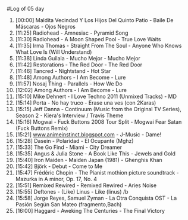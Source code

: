 #Log of 05 day

1. [00:00] Maldita Vecindad Y Los Hijos Del Quinto Patio - Baile De Máscaras - Ojos Negros
1. [11:25] Radiohead - Amnesiac - Pyramid Song
1. [11:30] Radiohead - A Moon Shaped Pool - True Love Waits
1. [11:35] Irma Thomas - Straight From The Soul - Anyone Who Knows What Love Is (Will Understand)
1. [11:38] Linda Guilala - Mucho Mejor - Mucho Mejor
1. [11:42] Restorations - The Red Door - The Red Door
1. [11:46] Tancred - Nightstand - Hot Star
1. [11:48] Among Authors - I Am Become - Lure
1. [11:57] Nosaj Thing - Parallels - How We Do
1. [12:02] Among Authors - I Am Become - Lure
1. [15:10] Mike Dehnert - I Love Techno 2011 (Unmixed Tracks) - MD
1. [15:14] Porta - No hay truco - Erase una ves (con 2Karas)
1. [15:15] Jeff Danna - Continuum (Music from the Original TV Series), Season 2 - Kiera's Interview / Travis Theme
1. [15:16] Mogwai - Fuck Buttons 2008 Tour Split - Mogwai Fear Satan (Fuck Buttons Remix)
1. [15:21] www.animeinstinct.blogspot.com - J-Music - Dame!
1. [15:28] Dasein - Polaridad - El Ocupante (Mghz)
1. [15:33] The Go Find - Miami - City Dreamer
1. [15:35] Angus & Julia Stone - A Book Like This - Jewels and Gold
1. [15:40] Iron Maiden - Maiden Japan (1981) - Ghenghis Khan
1. [15:42] Björk - Debut - Come to Me
1. [15:47] Frédéric Chopin - The Pianist mothion picture soundtrack - Mazurka in A minor, Op. 17, No. 4
1. [15:51] Remixed Rewired - Remixed Rewired - Aries Noise
1. [15:55] Deftones - (Like) Linus - Like (linus) /b
1. [15:58] Jorge Reyes, Samuel Zyman - La Otra Conquista OST - La Pasión Según San Mateo (fragmento,Bach)
1. [16:00] Haggard - Aweking The Centuries - The Final Victory
